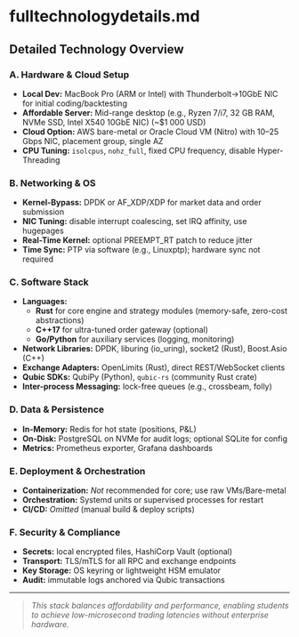 # fulltechnologydetails.md

## Detailed Technology Overview

### A. Hardware & Cloud Setup
- **Local Dev:** MacBook Pro (ARM or Intel) with Thunderbolt→10GbE NIC for initial coding/backtesting  
- **Affordable Server:** Mid-range desktop (e.g., Ryzen 7/i7, 32 GB RAM, NVMe SSD, Intel X540 10GbE NIC) (~$1 000 USD)  
- **Cloud Option:** AWS bare-metal or Oracle Cloud VM (Nitro) with 10–25 Gbps NIC, placement group, single AZ  
- **CPU Tuning:** `isolcpus`, `nohz_full`, fixed CPU frequency, disable Hyper-Threading

### B. Networking & OS
- **Kernel-Bypass:** DPDK or AF_XDP/XDP for market data and order submission  
- **NIC Tuning:** disable interrupt coalescing, set IRQ affinity, use hugepages  
- **Real-Time Kernel:** optional PREEMPT_RT patch to reduce jitter  
- **Time Sync:** PTP via software (e.g., Linuxptp); hardware sync not required

### C. Software Stack
- **Languages:**  
  - **Rust** for core engine and strategy modules (memory-safe, zero-cost abstractions)  
  - **C++17** for ultra-tuned order gateway (optional)  
  - **Go/Python** for auxiliary services (logging, monitoring)
- **Network Libraries:** DPDK, liburing (io_uring), socket2 (Rust), Boost.Asio (C++)  
- **Exchange Adapters:** OpenLimits (Rust), direct REST/WebSocket clients  
- **Qubic SDKs:** QubiPy (Python), `qubic-rs` (community Rust crate)
- **Inter-process Messaging:** lock-free queues (e.g., crossbeam, folly)  

### D. Data & Persistence
- **In-Memory:** Redis for hot state (positions, P&L)  
- **On-Disk:** PostgreSQL on NVMe for audit logs; optional SQLite for config  
- **Metrics:** Prometheus exporter, Grafana dashboards  

### E. Deployment & Orchestration
- **Containerization:** *Not* recommended for core; use raw VMs/Bare-metal  
- **Orchestration:** Systemd units or supervised processes for restart  
- **CI/CD:** *Omitted* (manual build & deploy scripts)

### F. Security & Compliance
- **Secrets:** local encrypted files, HashiCorp Vault (optional)  
- **Transport:** TLS/mTLS for all RPC and exchange endpoints  
- **Key Storage:** OS keyring or lightweight HSM emulator  
- **Audit:** immutable logs anchored via Qubic transactions

---

> _This stack balances affordability and performance, enabling students to achieve low-microsecond trading latencies without enterprise hardware._  
